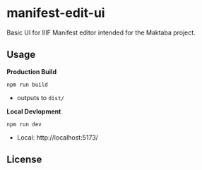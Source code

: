 # manifest-edit-ui
Basic UI for IIIF Manifest editor intended for the Maktaba project.

## Usage

**Production Build**
```
npm run build
```
- outputs to `dist/`

**Local Devlopment**
```
npm run dev
```
- Local:  http://localhost:5173/

## License
